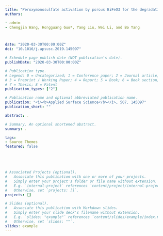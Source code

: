 ```yaml
---
title: "Peroxymonosulfate activation by porous BiFeO3 for the degradation of bisphenol AF: Non-radical and radical mechanism"
authors:

- admin
- Chengjin Wang, Hongguang Guo*, Yang Liu, Wei Li, and Bo Yang



date: "2020-03-30T00:00:00Z"
doi: "10.1016/j.apsusc.2019.145097"

# Schedule page publish date (NOT publication's date).
publishDate: "2020-03-30T00:00:00Z"

# Publication type.
# Legend: 0 = Uncategorized; 1 = Conference paper; 2 = Journal article;
# 3 = Preprint / Working Paper; 4 = Report; 5 = Book; 6 = Book section;
# 7 = Thesis; 8 = Patent
publication_types: ["2"]

# Publication name and optional abbreviated publication name.
publication: "<i><b>Applied Surface Science</b></i>, 507, 145097"
publication_short: ""

abstract: .

# Summary. An optional shortened abstract.
summary: .

tags:
- Source Themes
featured: false





# Associated Projects (optional).
#   Associate this publication with one or more of your projects.
#   Simply enter your project's folder or file name without extension.
#   E.g. `internal-project` references `content/project/internal-project/index.md`.
#   Otherwise, set `projects: []`.
projects: []

# Slides (optional).
#   Associate this publication with Markdown slides.
#   Simply enter your slide deck's filename without extension.
#   E.g. `slides: "example"` references `content/slides/example/index.md`.
#   Otherwise, set `slides: ""`.
slides: example
---
```










